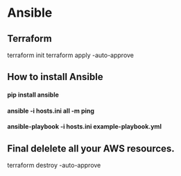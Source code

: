 # Ansible
## Terraform 
terraform init
terraform apply -auto-approve 

## How to install Ansible
#### pip install ansible
#### ansible -i hosts.ini all -m ping
#### ansible-playbook -i hosts.ini example-playbook.yml

## Final delelete all your AWS resources.
terraform  destroy -auto-approve 

